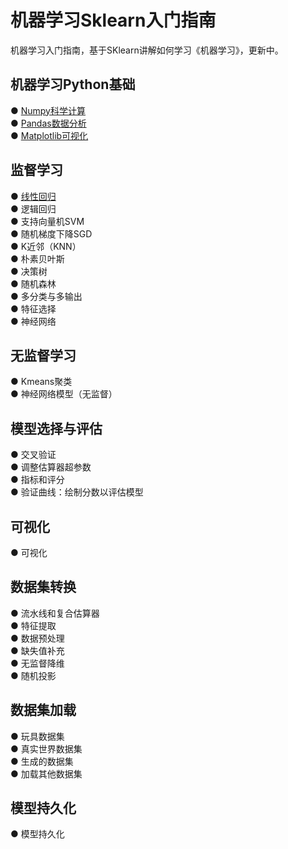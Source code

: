 # 机器学习Sklearn入门指南
机器学习入门指南，基于SKlearn讲解如何学习《机器学习》，更新中。 

## 机器学习Python基础  
●  [Numpy科学计算](https://github.com/solidglue/Machine_Learning_Sklearn_Examples/blob/master/00_Python_basics/00_01_Numpy_basic.ipynb)  
●  [Pandas数据分析](https://github.com/solidglue/Machine_Learning_Sklearn_Examples/blob/master/00_Python_basics/00_02_Pandas_basic.ipynb)  
●  [Matplotlib可视化](https://github.com/solidglue/Machine_Learning_Sklearn_Examples/blob/master/00_Python_basics/00_03_Matplotlib_basic.ipynb)    

## 监督学习
●  [线性回归](https://github.com/solidglue/Machine_Learning_Sklearn_Jupyter_Demo/blob/master/01_Supervised_learning/01_01_Linear_regression.ipynb)  
●  逻辑回归  
●  支持向量机SVM   
●  随机梯度下降SGD  
●  K近邻（KNN）  
●  朴素贝叶斯  
●  决策树  
●  随机森林  
●  多分类与多输出  
●  特征选择  
●  神经网络  

## 无监督学习
●  Kmeans聚类  
●  神经网络模型（无监督）  

## 模型选择与评估
●  交叉验证  
●  调整估算器超参数  
●  指标和评分  
●  验证曲线：绘制分数以评估模型  

## 可视化
●  可视化  

## 数据集转换
●  流水线和复合估算器  
●  特征提取  
●  数据预处理  
●  缺失值补充  
●  无监督降维  
●  随机投影  

## 数据集加载
●  玩具数据集  
●  真实世界数据集  
●  生成的数据集  
●  加载其他数据集  


## 模型持久化
●  模型持久化  

